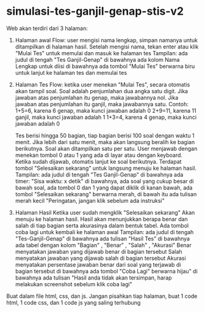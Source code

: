 # simulasi-tes-ganjil-genap-stis-v2

Web akan terdiri dari 3 halaman:

1. Halaman awal
   Flow:
   user mengisi nama lengkap, simpan namanya untuk ditampilkan di halaman hasil. Setelah mengisi nama, tekan enter atau klik "Mulai Tes" untuk memulai  dan masuk ke halaman tes
   Tampilan:
   ada judul di tengah "Tes Ganjil-Genap"
   di bawahnya ada kolom Nama Lengkap untuk diisi
   di bawahnya ada tombol "Mulai Tes" berwarna biru untuk lanjut ke halaman tes dan memulai tes

3. Halaman Tes
   Flow:
   ketika user menekan "Mulai Tes", secara otomatis akan tampil soal. Soal adalah penjumlahan dua angka satu digit. Jika jawaban atas penjumlahan itu genap, maka jawabannya nol. Jika jawaban atas penjumlahan itu ganjil, maka jawabannya satu.
   Contoh:
   1+5=6, karena 6 genap, maka kunci jawaban adalah 0
   2+9=11, karena 11 ganjil, maka kunci jawaban adalah 1
   1+3=4, karena 4 genap, maka kunci jawaban adalah 0

    Tes berisi hingga 50 bagian, tiap bagian berisi 100 soal dengan waktu 1 menit. Jika lebih dari satu menit, maka akan langsung beralih ke bagian berikutnya. Soal akan ditampilkan satu per satu. User menjawab dengan menekan tombol 0 atau 1 yang ada di layar atau dengan keyboard. Ketika sudah dijawab, otomatis lanjut ke soal berikutnya. Terdapat tombol "Selesaikan sekarang" untuk langsung menuju ke halaman hasil.
   Tampilan:
   ada judul di tengah "Tes Ganjil-Genap"
   di bawahnya ada timer: "Sisa waktu: x detik"
   di bawahnya, ada soal yang cukup besar
   di bawah soal, ada tombol 0 dan 1 yang dapat diklik
   di kanan bawah, ada tombol "Selesaikan sekarang" berwarna merah, di bawah itu ada tulisan merah kecil "Peringatan, jangan klik sebelum ada instruksi"
   
5. Halaman Hasil
  Ketika user sudah mengklik "Selesaikan sekarang" Akan menuju ke halaman hasil. Hasil akan menunjukkan berapa benar dan salah di tiap bagian serta akurasinya dalam bentuk tabel. Ada tombol coba lagi untuk kembali ke halaman awal
Tampilan:
ada judul di tengah "Tes-Ganjil-Genap"
di bawahnya ada tulisan "Hasil Tes"
di bawahnya ada tabel dengan kolom "Bagian" , "Benar" , "Salah" , "Akurasi"
Benar menyatakan jawaban yang dijawab benar di bagian tersebut
Salah menyatakan jawaban yang dijawab salah di bagian tersebut
Akurasi menyatakan persentase jawaban benar dari soal yang terjawab di bagian tersebut
di bawahnya ada tombol "Coba Lagi" berwarna hijau"
di bawahnya ada tulisan "Hasil anda tidak akan tersimpan, harap melakukan screenshot sebelum klik coba lagi"

Buat dalam file html, css, dan js. Jangan pisahkan tiap halaman, buat 1 code html, 1 code css, dan 1 code js yang saling terhubung
